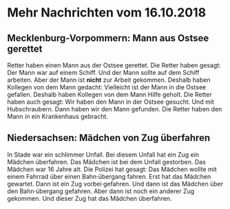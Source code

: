 # Mehr Nachrichten vom 16.10.2018


## Mecklenburg-Vorpommern: Mann aus Ostsee gerettet
Retter haben einen Mann aus der Ostsee gerettet. Die Retter haben gesagt: Der Mann war auf einem Schiff. Und der Mann sollte auf dem Schiff arbeiten. Aber der Mann ist **nicht** zur Arbeit gekommen. Deshalb haben Kollegen von dem Mann gedacht: Vielleicht ist der Mann in die Ostsee gefallen. Deshalb haben Kollegen von dem Mann Hilfe geholt. Die Retter haben auch gesagt: Wir haben den Mann in der Ostsee gesucht. Und mit Hubschraubern. Dann haben wir den Mann gefunden. Die Retter haben den Mann in ein Krankenhaus gebracht. 

## Niedersachsen: Mädchen von Zug überfahren
In Stade war ein schlimmer Unfall. Bei diesem Unfall hat ein Zug ein Mädchen überfahren. Das Mädchen ist bei dem Unfall gestorben. Das Mädchen war 16 Jahre alt. Die Polizei hat gesagt: Das Mädchen wollte mit einem Fahrrad über einen Bahn·übergang fahren. Erst hat das Mädchen gewartet. Dann ist ein Zug vorbei·gefahren. Und dann ist das Mädchen über den Bahn·übergang gefahren. Aber dann ist noch ein anderer Zug gekommen. Und dieser Zug hat das Mädchen überfahren. 
